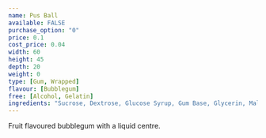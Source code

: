 ```yaml
---
name: Pus Ball
available: FALSE
purchase_option: "0"
price: 0.1
cost_price: 0.04
width: 60
height: 45
depth: 20
weight: 0
type: [Gum, Wrapped]
flavour: [Bubblegum]
free: [Alcohol, Gelatin]
ingredients: "Sucrose, Dextrose, Glucose Syrup, Gum Base, Glycerin, Malic Acid, Flavourings, Modified Starch, Colours: E100, E120, E171. Glazing Agents: Carnauba Wax, Shellac, Antioxidant E321"
---
```

Fruit flavoured bubblegum with a liquid centre.